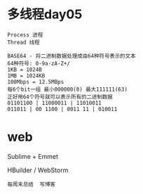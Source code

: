 # 多线程day05

```
Process 进程
Thread 线程
```



```
BASE64 - 将二进制数据处理成由64种符号表示的文本
64种符号: 0-9a-zA-Z+/
1KB = 1024B
1MB = 1024KB
100Mbps = 12.5MBps
每6个bit一组 最小000000(0) 最大111111(63)
正好用64个符号就可以表示所有的二进制数据
01101100 | 11000011 | 11010011
011011 | 00 1100 | 0011 11 | 010011

```

# web

Sublime + Emmet

HBuilder / WebStorm



```
每周末总结  写博客
```





